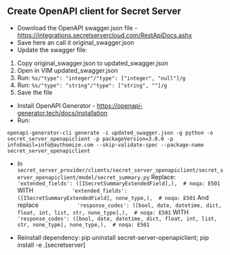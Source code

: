 ## Create OpenAPI client for Secret Server


* Download the OpenAPI swagger.json file - https://integrations.secretservercloud.com/RestApiDocs.ashx
* Save here an call it original_swagger.json
* Update the swagger file:
1. Copy original_swagger.json to updated_swagger.json
2. Open in VIM updated_swagger.json
3. Run: `%s/"type": "integer"/"type": ["integer", "null"]/g`
4. Run: `%s/"type": "string"/"type": ["string", ""]/g`
5. Save the file
* Install OpenAPI Generator - https://openapi-generator.tech/docs/installation
* Run:
```
openapi-generator-cli generate -i updated_swagger.json -g python -o secret_server_openapiclient -p packageVersion=3.0.0 -p infoEmail=info@authomize.com --skip-validate-spec --package-name secret_server_openapiclient
```
* In `secret_server_provider/clients/secret_server_openapiclient/secret_server_openapiclient/model/secret_summary.py` Replace:
`            'extended_fields': ([ISecretSummaryExtendedField],),  # noqa: E501`
WITH
`            'extended_fields': ([ISecretSummaryExtendedField], none_type,),  # noqa: E501`
And replace
`            'response_codes': ([bool, date, datetime, dict, float, int, list, str, none_type],),  # noqa: E501`
WITH
`            'response_codes': ([bool, date, datetime, dict, float, int, list, str, none_type], none_type,),  # noqa: E501`

* Reinstall dependency: pip uninstall secret-server-openapiclient; pip install -e .[secretserver]
